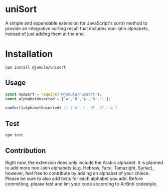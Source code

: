 uniSort
=======

A simple and expandable extension for JavaScript's sort() method to provide an integrative sorting result that includes non-latin alphabets, instead of just adding them at the end. 

# Installation

`npm install @jomula/unisort`

## Usage

```javascript
const numSort = require('@jomula/numsort');
const alphabetUnsorted = ['A','B','ط','D','ا'];

numSort(alphabetUnsorted) // ['A','ا','B','D','ط']
```

## Test

`npm test`

## Contribution

Right now, the extension does only include the Arabic alphabet. It is planned to add more non-latin alphabets (e.g. Hebrew, Farsi, Tamazight, Syriac), however, feel free to contribute by adding an alphabet of your choice.
Please be sure to also add tests for each alphabet you add. Before committing, please test and lint your code according to AirBnb codestyle.